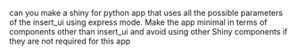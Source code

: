 can you make a shiny for python app that uses all the possible parameters of the insert_ui using express mode.
Make the app minimal in terms of components other than insert_ui and avoid using other Shiny components if they are not required for this app
